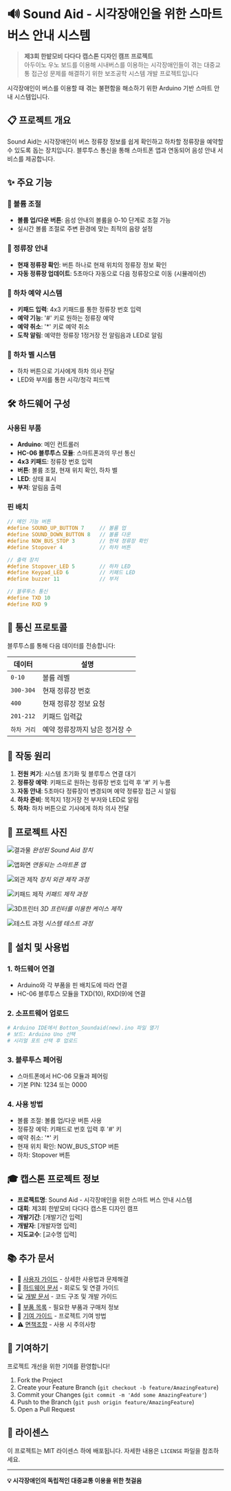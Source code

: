# 🔊 Sound Aid - 시각장애인을 위한 스마트 버스 안내 시스템

> **제3회 한밭모비 다다다 캡스톤 디자인 캠프 프로젝트**  
> 아두이노 우노 보드를 이용해 시내버스를 이용하는 시각장애인들이 겪는 대중교통 접근성 문제를 해결하기 위한 보조공학 시스템 개발 프로젝트입니다

시각장애인이 버스를 이용할 때 겪는 불편함을 해소하기 위한 Arduino 기반 스마트 안내 시스템입니다.

## 📋 프로젝트 개요

Sound Aid는 시각장애인이 버스 정류장 정보를 쉽게 확인하고 하차할 정류장을 예약할 수 있도록 돕는 장치입니다. 블루투스 통신을 통해 스마트폰 앱과 연동되어 음성 안내 서비스를 제공합니다.

## ✨ 주요 기능

### 🎵 볼륨 조절

- **볼륨 업/다운 버튼**: 음성 안내의 볼륨을 0-10 단계로 조절 가능
- 실시간 볼륨 조절로 주변 환경에 맞는 최적의 음량 설정

### 🚏 정류장 안내

- **현재 정류장 확인**: 버튼 하나로 현재 위치의 정류장 정보 확인
- **자동 정류장 업데이트**: 5초마다 자동으로 다음 정류장으로 이동 (시뮬레이션)

### 📍 하차 예약 시스템

- **키패드 입력**: 4x3 키패드를 통한 정류장 번호 입력
- **예약 기능**: '#' 키로 원하는 정류장 예약
- **예약 취소**: '\*' 키로 예약 취소
- **도착 알림**: 예약한 정류장 1정거장 전 알림음과 LED로 알림

### 🔔 하차 벨 시스템

- 하차 버튼으로 기사에게 하차 의사 전달
- LED와 부저를 통한 시각/청각 피드백

## 🛠️ 하드웨어 구성

### 사용된 부품

- **Arduino**: 메인 컨트롤러
- **HC-06 블루투스 모듈**: 스마트폰과의 무선 통신
- **4x3 키패드**: 정류장 번호 입력
- **버튼**: 볼륨 조절, 현재 위치 확인, 하차 벨
- **LED**: 상태 표시
- **부저**: 알림음 출력

### 핀 배치

```cpp
// 메인 기능 버튼
#define SOUND_UP_BUTTON 7     // 볼륨 업
#define SOUND_DOWN_BUTTON 8   // 볼륨 다운
#define NOW_BUS_STOP 3        // 현재 정류장 확인
#define Stopover 4            // 하차 버튼

// 출력 장치
#define Stopover_LED 5        // 하차 LED
#define Keypad_LED 6          // 키패드 LED
#define buzzer 11             // 부저

// 블루투스 통신
#define TXD 10
#define RXD 9
```

## 📱 통신 프로토콜

블루투스를 통해 다음 데이터를 전송합니다:

| 데이터      | 설명                           |
| ----------- | ------------------------------ |
| `0-10`      | 볼륨 레벨                      |
| `300-304`   | 현재 정류장 번호               |
| `400`       | 현재 정류장 정보 요청          |
| `201-212`   | 키패드 입력값                  |
| `하차 거리` | 예약 정류장까지 남은 정거장 수 |

## 🎯 작동 원리

1. **전원 켜기**: 시스템 초기화 및 블루투스 연결 대기
2. **정류장 예약**: 키패드로 원하는 정류장 번호 입력 후 '#' 키 누름
3. **자동 안내**: 5초마다 정류장이 변경되며 예약 정류장 접근 시 알림
4. **하차 준비**: 목적지 1정거장 전 부저와 LED로 알림
5. **하차**: 하차 버튼으로 기사에게 하차 의사 전달

## 📸 프로젝트 사진

![결과물](결과물.png)
_완성된 Sound Aid 장치_

![앱화면](앱화면.jpg)
_연동되는 스마트폰 앱_

![외관 제작](외관%20제작.jpg)
_장치 외관 제작 과정_

![키패드 제작](키패드%20제작.jpg)
_키패드 제작 과정_

![3D프린터](3D프린터.jpg)
_3D 프린터를 이용한 케이스 제작_

![테스트 과정](테스트%20과정.jpg)
_시스템 테스트 과정_

## 🔧 설치 및 사용법

### 1. 하드웨어 연결

- Arduino와 각 부품을 핀 배치도에 따라 연결
- HC-06 블루투스 모듈을 TXD(10), RXD(9)에 연결

### 2. 소프트웨어 업로드

```bash
# Arduino IDE에서 Botton_Soundaid(new).ino 파일 열기
# 보드: Arduino Uno 선택
# 시리얼 포트 선택 후 업로드
```

### 3. 블루투스 페어링

- 스마트폰에서 HC-06 모듈과 페어링
- 기본 PIN: 1234 또는 0000

### 4. 사용 방법

- 볼륨 조절: 볼륨 업/다운 버튼 사용
- 정류장 예약: 키패드로 번호 입력 후 '#' 키
- 예약 취소: '\*' 키
- 현재 위치 확인: NOW_BUS_STOP 버튼
- 하차: Stopover 버튼

## 🎓 캡스톤 프로젝트 정보

- **프로젝트명**: Sound Aid - 시각장애인을 위한 스마트 버스 안내 시스템
- **대회**: 제3회 한밭모비 다다다 캡스톤 디자인 캠프
- **개발기간**: [개발기간 입력]
- **개발자**: [개발자명 입력]
- **지도교수**: [교수명 입력]

## 📚 추가 문서

- 📖 [사용자 가이드](USER_GUIDE.md) - 상세한 사용법과 문제해결
- 🔧 [하드웨어 문서](HARDWARE.md) - 회로도 및 연결 가이드
- 💻 [개발 문서](DEVELOPMENT.md) - 코드 구조 및 개발 가이드
- 🛒 [부품 목록](BOM.md) - 필요한 부품과 구매처 정보
- 🤝 [기여 가이드](CONTRIBUTING.md) - 프로젝트 기여 방법
- ⚠️ [면책조항](DISCLAIMER.md) - 사용 시 주의사항

## 🤝 기여하기

프로젝트 개선을 위한 기여를 환영합니다!

1. Fork the Project
2. Create your Feature Branch (`git checkout -b feature/AmazingFeature`)
3. Commit your Changes (`git commit -m 'Add some AmazingFeature'`)
4. Push to the Branch (`git push origin feature/AmazingFeature`)
5. Open a Pull Request

## 📝 라이센스

이 프로젝트는 MIT 라이센스 하에 배포됩니다. 자세한 내용은 `LICENSE` 파일을 참조하세요.

---

**💡 시각장애인의 독립적인 대중교통 이용을 위한 첫걸음**

